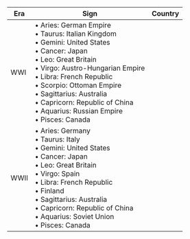 Era|Sign|Country|
|---|---|---|
WWI | • Aries: German Empire<br/>• Taurus: Italian Kingdom<br/>• Gemini: United States<br/>• Cancer: Japan<br/>• Leo: Great Britain<br/>• Virgo: Austro-Hungarian Empire<br/>• Libra: French Republic<br/>• Scorpio: Ottoman Empire<br/>• Sagittarius: Australia<br/>• Capricorn: Republic of China<br/>• Aquarius: Russian Empire<br/>• Pisces: Canada
WWII | • Aries: Germany<br/>• Taurus: Italy<br/>• Gemini: United States<br/>• Cancer: Japan<br/>• Leo: Great Britain<br/>• Virgo: Spain<br/>• Libra: French Republic<br/>• Finland<br/>• Sagittarius: Australia<br/>• Capricorn: Republic of China<br/>• Aquarius: Soviet Union<br/>• Pisces: Canada
